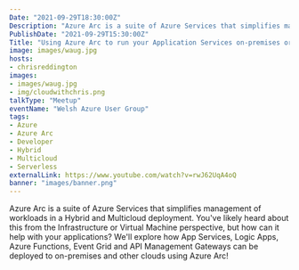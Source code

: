 ```yaml
---
Date: "2021-09-29T18:30:00Z"
Description: "Azure Arc is a suite of Azure Services that simplifies management of workloads in a Hybrid and Multicloud deployment. You've likely heard about this from the Infrastructure or Virtual Machine perspective, but how can it help with your applications? We'll explore how App Services, Logic Apps, Azure Functions, Event Grid and API Management Gateways can be deployed to on-premises and other clouds using Azure Arc!"
PublishDate: "2021-09-29T15:30:00Z"
Title: "Using Azure Arc to run your Application Services on-premises or in any cloud"
image: images/waug.jpg
hosts:
- chrisreddington
images:
- images/waug.jpg
- img/cloudwithchris.png
talkType: "Meetup"
eventName: "Welsh Azure User Group"
tags:
- Azure
- Azure Arc
- Developer
- Hybrid
- Multicloud
- Serverless
externalLink: https://www.youtube.com/watch?v=rwJ62UqA4oQ
banner: "images/banner.png"
---
```

Azure Arc is a suite of Azure Services that simplifies management of workloads in a Hybrid and Multicloud deployment. You've likely heard about this from the Infrastructure or Virtual Machine perspective, but how can it help with your applications? We'll explore how App Services, Logic Apps, Azure Functions, Event Grid and API Management Gateways can be deployed to on-premises and other clouds using Azure Arc!
